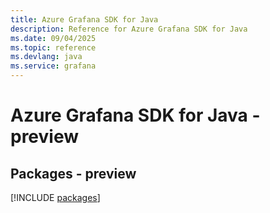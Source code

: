 ```yaml
---
title: Azure Grafana SDK for Java
description: Reference for Azure Grafana SDK for Java
ms.date: 09/04/2025
ms.topic: reference
ms.devlang: java
ms.service: grafana
---
```

# Azure Grafana SDK for Java - preview
## Packages - preview
[!INCLUDE [packages](grafana-index.md)]